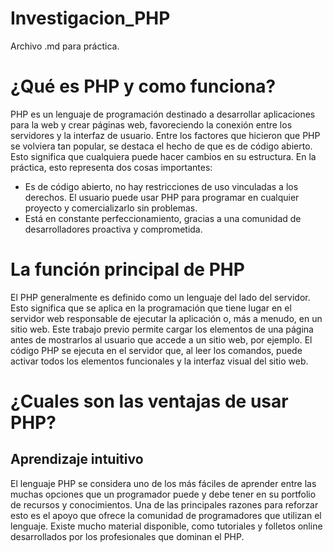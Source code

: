 # Investigacion_PHP
Archivo .md para práctica. 
# ¿Qué es PHP y como funciona?
PHP es un lenguaje de programación destinado a desarrollar aplicaciones para la web y crear páginas web, favoreciendo la conexión entre los servidores y la interfaz de usuario.
Entre los factores que hicieron que PHP se volviera tan popular, se destaca el hecho de que es de código abierto.
Esto significa que cualquiera puede hacer cambios en su estructura. En la práctica, esto representa dos cosas importantes:
- Es de código abierto, no hay restricciones de uso vinculadas a los derechos. El usuario puede usar PHP para programar en cualquier proyecto y comercializarlo sin problemas.  
- Está en constante perfeccionamiento, gracias a una comunidad de desarrolladores proactiva y comprometida.
# La función principal de PHP
El PHP generalmente es definido como un lenguaje del lado del servidor. Esto significa que se aplica en la programación que tiene lugar en el servidor web responsable de ejecutar la aplicación o, más a menudo, en un sitio web.
Este trabajo previo permite cargar los elementos de una página antes de mostrarlos al usuario que accede a un sitio web, por ejemplo. 
El código PHP se ejecuta en el servidor que, al leer los comandos, puede activar todos los elementos funcionales y la interfaz visual del sitio web.
# ¿Cuales son las ventajas de usar PHP?
## Aprendizaje intuitivo
El lenguaje PHP se considera uno de los más fáciles de aprender entre las muchas opciones que un programador puede y debe tener en su portfolio de recursos y conocimientos.
Una de las principales razones para reforzar esto es el apoyo que ofrece la comunidad de programadores que utilizan el lenguaje. Existe mucho material disponible, como tutoriales y folletos online desarrollados por los profesionales que dominan el PHP.

